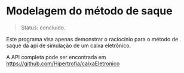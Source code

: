 <h1>Modelagem do método de saque</h1>

> Status: concluído. 

Este programa visa apenas demonstrar o raciocínio para o método de saque da api de simulação de um caixa eletrônico.

A API completa pode ser encontrada em https://github.com/Hipertrofia/caixaEletronico
